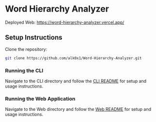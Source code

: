 # Word Hierarchy Analyzer
Deployed Web: https://word-hierarchy-analyzer.vercel.app/
## Setup Instructions
Clone the repository:
```bash
git clone https://github.com/alk0x1/Word-Hierarchy-Analyzer.git
```
### Running the CLI
Navigate to the CLI directory and follow the [CLI README](./cli/README.md) for setup and usage instructions.

### Running the Web Application
Navigate to the Web directory and follow the [Web README](./web/README.md) for setup and usage instructions.
